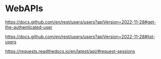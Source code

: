 # WebAPIs

https://docs.github.com/en/rest/users/users?apiVersion=2022-11-28#get-the-authenticated-user

https://docs.github.com/en/rest/users/users?apiVersion=2022-11-28#list-users

https://requests.readthedocs.io/en/latest/api/#request-sessions

